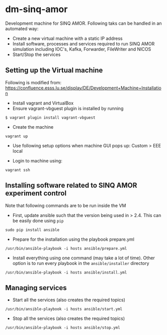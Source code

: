 # dm-sinq-amor
Development machine for SINQ AMOR. Following taks can be handled in an automated way:
- Create a new virtual machine with a static IP address
- Install software, processes and services required to run SINQ AMOR simulation including IOC's, Kafka, Forwarder, FileWriter and NICOS
- Start/Stop the services

## Setting up the Virtual machine
Following is modified from: https://confluence.esss.lu.se/display/DE/Development+Machine+Installation
- Install vagrant and VirtualBox
- Ensure vagrant-vbguest plugin is installed by running
```
$ vagrant plugin install vagrant-vbguest
```

- Create the machine
```
vagrant up
```

- Use following setup options when machine GUI pops up: Custom > EEE local

- Login to machine using:
```
vagrant ssh
```

## Installing software related to SINQ AMOR experiment control
Note that following commands are to be run inside the VM
- First, update ansible such that the version being used in > 2.4. This can be easily done using `pip`
```
sudo pip install ansible
```

- Prepare for the installation using the playbook prepare.yml
```
/usr/bin/ansible-playbook -i hosts ansible/prepare.yml
```

- Install everything using one command (may take a lot of time). Other option is to run every playbook in the `ansible/installer` directory
```
/usr/bin/ansible-playbook -i hosts ansible/install.yml
```

## Managing services
- Start all the services (also creates the required topics)
```
/usr/bin/ansible-playbook -i hosts ansible/start.yml
```

- Stop all the services (also creates the required topics)
```
/usr/bin/ansible-playbook -i hosts ansible/stop.yml
```


